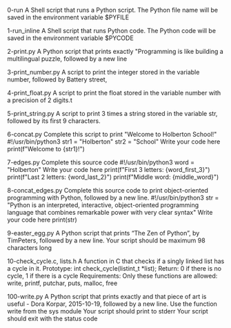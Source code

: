 0-run
A Shell script that runs a Python script.
The Python file name will be saved in the environment variable $PYFILE

1-run_inline
A Shell script that runs Python code.
The Python code will be saved in the environment variable $PYCODE

2-print.py
A Python script that prints exactly "Programming is like building a multilingual puzzle, followed by a new line

3-print_number.py
A script to print the integer stored in the variable number, followed by Battery street,

4-print_float.py
A script to print the float stored in the variable number with a precision of 2 digits.t

5-print_string.py
A script to print 3 times a string stored in the variable str, followed by its first 9 characters.

6-concat.py
Complete this script to print "Welcome to Holberton School!"
#!/usr/bin/python3
str1 = "Holberton"
str2 = "School"
Write your code here
print(f"Welcome to {str1}!")

7-edges.py
Complete this source code
#!/usr/bin/python3
word = "Holberton"
Write your code here
print(f"First 3 letters: {word_first_3}")
print(f"Last 2 letters: {word_last_2}")
print(f"Middle word: {middle_word}")

8-concat_edges.py
Complete this source code to print object-oriented programming with Python, followed by a new line.
#!/usr/bin/python3
str = "Python is an interpreted, interactive, object-oriented programming\
 language that combines remarkable power with very clear syntax"
Write your code here
print(str)

9-easter_egg.py
A  Python script that prints “The Zen of Python”, by TimPeters, followed by a new line.
Your script should be maximum 98 characters long

10-check_cycle.c, lists.h
A function in C that checks if a singly linked list has a cycle in it.
Prototype: int check_cycle(listint_t *list);
Return: 0 if there is no cycle, 1 if there is a cycle
Requirements:
Only these functions are allowed: write, printf, putchar, puts, malloc, free

100-write.py
A Python script that prints exactly and that piece of art is useful - Dora Korpar, 2015-10-19, followed by a new line.
Use the function write from the sys module
Your script should print to stderr
Your script should exit with the status code 













